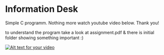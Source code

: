 Information Desk
=============

Simple C programm. Nothing more watch youtube video below. Thank you!

to understand the program take a look at assignment.pdf 
& there is initial folder showing something important :)

[![Alt text for your video](http://img.youtube.com/vi/__yk9Fz0rQU/0.jpg)](http://www.youtube.com/watch?v=__yk9Fz0rQU)